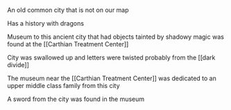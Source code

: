 An old common city that is not on our map

Has a history with dragons

Museum to this ancient city that had objects tainted by shadowy magic was found at the [[Carthian Treatment Center]]

City was swallowed up and letters were twisted probably from the [[dark divide]]

The museum near the [[Carthian Treatment Center]] was dedicated to an upper middle class family from this city

A sword from the city was found in the museum 